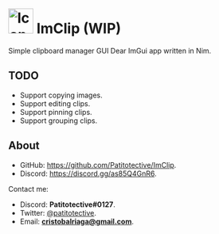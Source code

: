 # <img title="Icon" width=50 height=50 src="https://github.com/Patitotective/ImClip/blob/main/assets/icon.png"></img> ImClip (WIP)
Simple clipboard manager GUI Dear ImGui app written in Nim.

## TODO
- Support copying images.
- Support editing clips.
- Support pinning clips.
- Support grouping clips.

## About
- GitHub: https://github.com/Patitotective/ImClip.
- Discord: https://discord.gg/as85Q4GnR6.

Contact me:
- Discord: **Patitotective#0127**.
- Twitter: [@patitotective](https://twitter.com/patitotective).
- Email: **cristobalriaga@gmail.com**.

